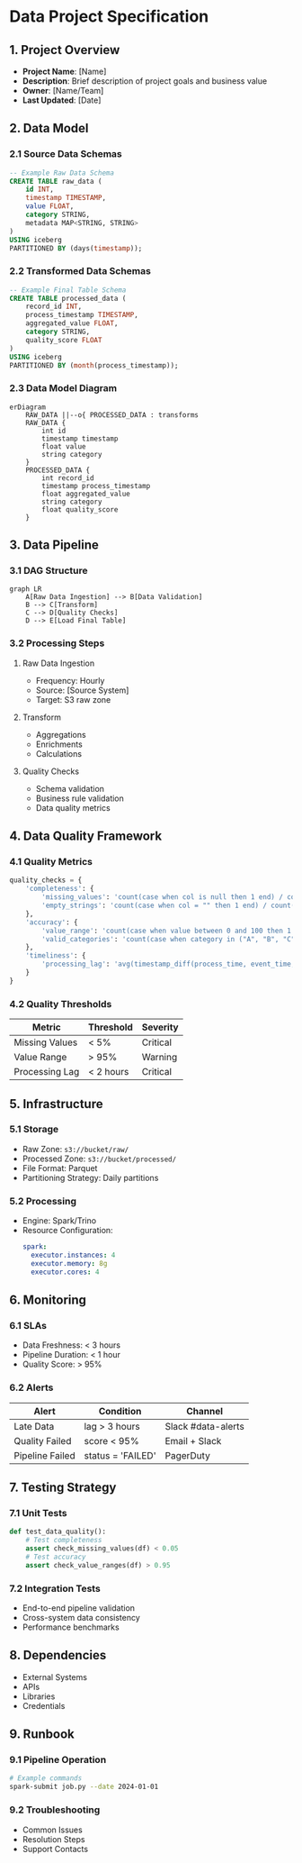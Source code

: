 # Data Project Specification

## 1. Project Overview
- **Project Name**: [Name]
- **Description**: Brief description of project goals and business value
- **Owner**: [Name/Team]
- **Last Updated**: [Date]

## 2. Data Model
### 2.1 Source Data Schemas
```sql
-- Example Raw Data Schema
CREATE TABLE raw_data (
    id INT,
    timestamp TIMESTAMP,
    value FLOAT,
    category STRING,
    metadata MAP<STRING, STRING>
)
USING iceberg
PARTITIONED BY (days(timestamp));
```

### 2.2 Transformed Data Schemas
```sql
-- Example Final Table Schema
CREATE TABLE processed_data (
    record_id INT,
    process_timestamp TIMESTAMP,
    aggregated_value FLOAT,
    category STRING,
    quality_score FLOAT
)
USING iceberg
PARTITIONED BY (month(process_timestamp));
```

### 2.3 Data Model Diagram
```mermaid
erDiagram
    RAW_DATA ||--o{ PROCESSED_DATA : transforms
    RAW_DATA {
        int id
        timestamp timestamp
        float value
        string category
    }
    PROCESSED_DATA {
        int record_id
        timestamp process_timestamp
        float aggregated_value
        string category
        float quality_score
    }
```

## 3. Data Pipeline
### 3.1 DAG Structure
```mermaid
graph LR
    A[Raw Data Ingestion] --> B[Data Validation]
    B --> C[Transform]
    C --> D[Quality Checks]
    D --> E[Load Final Table]
```

### 3.2 Processing Steps
1. Raw Data Ingestion
   - Frequency: Hourly
   - Source: [Source System]
   - Target: S3 raw zone

2. Transform
   - Aggregations
   - Enrichments
   - Calculations

3. Quality Checks
   - Schema validation
   - Business rule validation
   - Data quality metrics

## 4. Data Quality Framework
### 4.1 Quality Metrics
```python
quality_checks = {
    'completeness': {
        'missing_values': 'count(case when col is null then 1 end) / count(*)',
        'empty_strings': 'count(case when col = "" then 1 end) / count(*)'
    },
    'accuracy': {
        'value_range': 'count(case when value between 0 and 100 then 1 end) / count(*)',
        'valid_categories': 'count(case when category in ("A", "B", "C") then 1 end) / count(*)'
    },
    'timeliness': {
        'processing_lag': 'avg(timestamp_diff(process_time, event_time, HOUR))'
    }
}
```

### 4.2 Quality Thresholds
| Metric | Threshold | Severity |
|--------|-----------|----------|
| Missing Values | < 5% | Critical |
| Value Range | > 95% | Warning |
| Processing Lag | < 2 hours | Critical |

## 5. Infrastructure
### 5.1 Storage
- Raw Zone: `s3://bucket/raw/`
- Processed Zone: `s3://bucket/processed/`
- File Format: Parquet
- Partitioning Strategy: Daily partitions

### 5.2 Processing
- Engine: Spark/Trino
- Resource Configuration:
  ```yaml
  spark:
    executor.instances: 4
    executor.memory: 8g
    executor.cores: 4
  ```

## 6. Monitoring
### 6.1 SLAs
- Data Freshness: < 3 hours
- Pipeline Duration: < 1 hour
- Quality Score: > 95%

### 6.2 Alerts
| Alert | Condition | Channel |
|-------|-----------|---------|
| Late Data | lag > 3 hours | Slack #data-alerts |
| Quality Failed | score < 95% | Email + Slack |
| Pipeline Failed | status = 'FAILED' | PagerDuty |

## 7. Testing Strategy
### 7.1 Unit Tests
```python
def test_data_quality():
    # Test completeness
    assert check_missing_values(df) < 0.05
    # Test accuracy
    assert check_value_ranges(df) > 0.95
```

### 7.2 Integration Tests
- End-to-end pipeline validation
- Cross-system data consistency
- Performance benchmarks

## 8. Dependencies
- External Systems
- APIs
- Libraries
- Credentials

## 9. Runbook
### 9.1 Pipeline Operation
```bash
# Example commands
spark-submit job.py --date 2024-01-01
```

### 9.2 Troubleshooting
- Common Issues
- Resolution Steps
- Support Contacts
